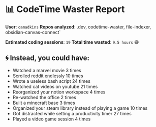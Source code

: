 # 📊 CodeTime Waster Report

**User**: `camadkins`
**Repos analyzed**: .dev, codetime-waster, file-indexer, obsidian-canvas-connect`

**Estimated coding sessions**: `19`
**Total time wasted**: `9.5 hours` 😅

## 🌀 Instead, you could have:

- Watched a marvel movie 3 times
- Scrolled reddit endlessly 10 times
- Wrote a useless bash script 24 times
- Watched cat videos on youtube 21 times
- Reorganized your notion workspace 4 times
- Re-watched the office 2 times
- Built a minecraft base 3 times
- Organized your steam library instead of playing a game 10 times
- Got distracted while setting a productivity timer 27 times
- Played a video game session 4 times
